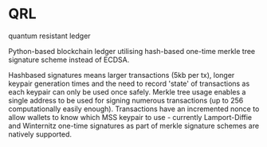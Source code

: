 # QRL
quantum resistant ledger 


Python-based blockchain ledger utilising hash-based one-time merkle tree signature scheme instead of ECDSA.

Hashbased signatures means larger transactions (5kb per tx), longer keypair generation times and the need to record 'state' of transactions as each keypair can only be used once safely. Merkle tree usage enables a single address to be used for signing numerous transactions (up to 256 computationally easily enough). Transactions have an incremented nonce to allow wallets to know which MSS keypair to use - currently Lamport-Diffie and Winternitz one-time signatures as part of merkle signature schemes are natively supported. 

